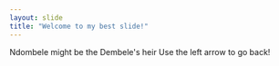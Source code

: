 ```yaml
---
layout: slide
title: "Welcome to my best slide!"
---
```

Ndombele might be the Dembele's heir
Use the left arrow to go back!

